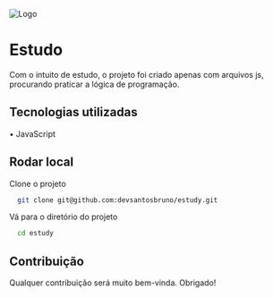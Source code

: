 
![Logo](https://cdn.freelogodesign.org/files/53863dd878d541b9b248b563354c2495/thumb/logo_200x200.png?v=637875531560000000)
# Estudo

Com o intuito de estudo, o projeto foi criado apenas com arquivos js, procurando praticar a lógica de programação.


## Tecnologias utilizadas

•   JavaScript


## Rodar local

Clone o projeto

```bash
  git clone git@github.com:devsantosbruno/estudy.git
```

Vá para o diretório do projeto

```bash
  cd estudy
```

## Contribuição
Qualquer contribuição será muito bem-vinda.
Obrigado!
